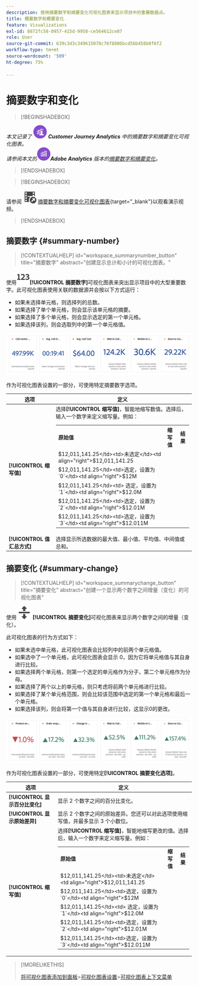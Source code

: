 ```yaml
---
description: 使用摘要数字和摘要变化可视化图表来显示项目中的重要数据点。
title: 概要数字和概要变化
feature: Visualizations
exl-id: 8872fc58-0957-415d-9958-ce564612ce87
role: User
source-git-commit: 639c3d3c349615078c76f8806bcd5bb458b0f6f2
workflow-type: tm+mt
source-wordcount: '509'
ht-degree: 75%

---
```


# 摘要数字和变化

>[!BEGINSHADEBOX]

_本文记录了_ ![CustomerJourneyAnalytics](/help/assets/icons/CustomerJourneyAnalytics.svg) _&#x200B;**Customer Journey Analytics** 中的摘要数字和摘要变化可视化图表。_<br/>_请参阅本文的_![AdobeAnalytics](/help/assets/icons/AdobeAnalytics.svg) _&#x200B;**Adobe Analytics** 版本的[摘要数字和摘要变化](https://experienceleague.adobe.com/zh-hans/docs/analytics/analyze/analysis-workspace/visualizations/summary-number-change)。_

>[!ENDSHADEBOX]

>[!BEGINSHADEBOX]

请参阅 ![VideoCheckedOut](/help/assets/icons/VideoCheckedOut.svg) [摘要数字和摘要变化可视化图表](https://video.tv.adobe.com/v/335564/?quality=12&learn=on){target="_blank"}以观看演示视频。

>[!ENDSHADEBOX]

## 摘要数字 {#summary-number}

<!-- markdownlint-disable MD034 -->

>[!CONTEXTUALHELP]
>id="workspace_summarynumber_button"
>title="摘要数字"
>abstract="创建显示总计和小计的可视化图表。"

<!-- markdownlint-enable MD034 -->

使用![摘要](/help/assets/icons/123.svg)**[!UICONTROL 摘要数字]**&#x200B;可视化图表来突出显示项目中的大型重要数字。此可视化图表使用关联的数据源并会按以下方式运行：

* 如果未选择单元格，则选择列的总数。
* 如果选择了单个单元格，则会显示该单元格的摘要。
* 如果选择了多个单元格，则会显示选定的第一个单元格。
* 如果选择该列，则会选取列中的第一个单元格值。

![摘要数字可视化图表](asses/../assets/summary-number.png)

作为可视化图表设置的一部分，可使用特定摘要数字选项。

| 选项 | 定义 |
|--- |--- |
| **[!UICONTROL 缩写值]** | 选择&#x200B;**[!UICONTROL 缩写值]**，智能地缩写数值。选择后，输入一个数字来定义缩写量。例如：<br/><table><tr><td>**原始值**</td><td>**缩写值**</td><td>**结果**</td></tr><tr><td>$12,011,141.25</td><td>未选定</td><td  align="right">$12,011,141.25</td></tr><tr><td>$12,011,141.25</td><td>选定，设置为 `0`</td><td align="right">$12M</td></tr><tr><td>$12,011,141.25</td><td> 选定，设置为 `1`</td><td  align="right">$12.0M</td></tr><tr><td>$12,011,141.25</td><td>选定，设置为 `2`</td><td align="right">$12.01M</td></tr><tr><td>$12,011,141.25</td><td>选定，设置为 `3`</td><td align="right">$12.011M</td></tr></table> |
| **[!UICONTROL 值汇总方式]** | 选择显示所选数据的最大值、最小值、平均值、中间值或总和。 |

## 摘要变化 {#summary-change}

<!-- markdownlint-disable MD034 -->

>[!CONTEXTUALHELP]
>id="workspace_summarychange_button"
>title="摘要变化"
>abstract="创建一个显示两个数字之间增量（变化）的可视化图表"

<!-- markdownlint-enable MD034 -->


使用 ![MoveUpDown](/help/assets/icons/MoveUpDown.svg) **[!UICONTROL 摘要变化]**&#x200B;可视化图表来显示两个数字之间的增量（变化）。<!-- This is applicable for AA, not CJA: The green and red color of the Summary Change can be controlled through [custom event polarity](https://experienceleague.adobe.com/docs/analytics/admin/admin-tools/success-events/success-event.html?lang=zh-Hans) or a calculated metric's [Show Upward Trend As](https://experienceleague.adobe.com/docs/analytics/components/calculated-metrics/calcmetric-workflow/cm-build-metrics.html?lang=zh-Hans) option.-->

<!--
The green and red color of the Summary Change can be controlled through [custom event polarity](https://experienceleague.adobe.com/docs/analytics/admin/admin/c-manage-report-suites/c-edit-report-suites/conversion-var-admin/c-success-events/success-event.md) or a calculated metric's [Show Upward Trend As](https://experienceleague.adobe.com/docs/analytics/components/calculated-metrics/calcmetric-workflow/cm-build-metrics.html?lang=zh-Hans) option.
-->

此可视化图表的行为方式如下：

* 如果未选中单元格，此可视化图表会比较列中的前两个单元格值。
* 如果选中了一个单元格，此可视化图表会显示 0，因为它将单元格值与其自身进行比较。
* 如果选择两个单元格，则第一个选定的单元格作为分子，第二个单元格作为分母。
* 如果选择了两个以上的单元格，则只考虑将前两个单元格进行比较。
* 如果选择了某个单元格范围，则会比较该范围中选定的第一个单元格和最后一个单元格。
* 如果选择该列，则会将第一个值与其自身进行比较，这显示0的更改。


![摘要变化可视化图表显示两个数字之间的增量。](assets/summary-change.png)


作为可视化图表设置的一部分，可使用特定&#x200B;**[!UICONTROL 摘要变化选项]**。

| 选项 | 定义 |
|--- |--- |
| **[!UICONTROL 显示百分比变化]** | 显示 2 个数字之间的百分比变化。 |
| **[!UICONTROL 显示原始差异]** | 显示 2 个数字之间的原始差异。您还可以对此选项使用缩写值，并最多显示 3 个小数位。 |
| **[!UICONTROL 缩写值]** | 选择&#x200B;**[!UICONTROL 缩写值]**，智能地缩写更改的值。选择后，输入一个数字来定义缩写量。例如：<br/><table><tr><td>**原始值**</td><td>**缩写值**</td><td>**结果**</td></tr><tr><td>$12,011,141.25</td><td>未选定</td><td  align="right">$12,011,141.25</td></tr><tr><td>$12,011,141.25</td><td>选定，设置为 `0`</td><td align="right">$12M</td></tr><tr><td>$12,011,141.25</td><td> 选定，设置为 `1`</td><td  align="right">$12.0M</td></tr><tr><td>$12,011,141.25</td><td>选定，设置为 `2`</td><td align="right">$12.01M</td></tr><tr><td>$12,011,141.25</td><td>选定，设置为 `3`</td><td align="right">$12.011M</td></tr></table> |

>[!MORELIKETHIS]
>
>[将可视化图表添加到面板](/help/analysis-workspace/visualizations/freeform-analysis-visualizations.md#add-visualizations-to-a-panel)
>&#x200B;>[可视化图表设置](/help/analysis-workspace/visualizations/freeform-analysis-visualizations.md#settings)
>&#x200B;>[可视化图表上下文菜单](/help/analysis-workspace/visualizations/freeform-analysis-visualizations.md#context-menu)
>
